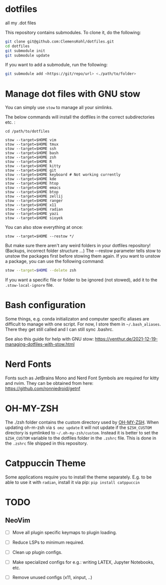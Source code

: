 # dotfiles

all my .dot files

This repository contains submodules. To clone it, do the following:

```bash
git clone git@github.com:ClemensKohl/dotfiles.git
cd dotfiles
git submodule init
git submodule update
```

If you want to add a submodule, run the following:

```bash
git submodule add <https://git/repo/url> <./path/to/folder>
```

# Manage dot files with GNU stow

You can simply use `stow` to manage all your simlinks.

The below commands will install the dotfiles in the correct subdirectories etc. :

```
cd /path/to/dotfiles

stow --target=$HOME vim
stow --target=$HOME tmux
stow --target=$HOME ssh
stow --target=$HOME bash
stow --target=$HOME zsh
stow --target=$HOME R
stow --target=$HOME kitty
stow --target=$HOME git
stow --target=$HOME keyboard # Not working currently
stow --target=$HOME kde
stow --target=$HOME htop
stow --target=$HOME emacs
stow --target=$HOME btop
stow --target=$HOME zellij
stow --target=$HOME ranger
stow --target=$HOME x11
stow --target=$HOME radian
stow --target=$HOME yazi
stow --target=$HOME sioyek
```

You can also stow everything at once:

```
stow --target=$HOME --restow */
```

But make sure there aren't any weird folders in your dotfiles repository! (Backups, incorrect folder structure ...)
The --restow parameter tells stow to unstow the packages first before stowing them again.
If you want to unstow a package, you can use the following command:

``` bash
stow --target=$HOME --delete zsh
```

If you want a specific file or folder to be ignored (not stowed), add it to the `.stow-local-ignore` file.

# Bash configuration

Some things, e.g. conda initializaton and computer specific aliases are difficult to manage with one script.
For now, I store them in `~/.bash_aliases`. There they get still called and I can still sync .bashrc.

See also this guide for help with GNU stow:
<https://venthur.de/2021-12-19-managing-dotfiles-with-stow.html>

# Nerd Fonts

Fonts such as JetBrains Mono and Nerd Font Symbols are required for kitty and nvim. They can be obtained from here: <https://github.com/ronniedroid/getnf>

# OH-MY-ZSH

The ./zsh folder contains the custom directory used by [OH-MY-ZSH](https://github.com/ohmyzsh/ohmyzsh). When updating oh-m-zsh via `$ omz update` it will not update if the `$ZSH_CUSTOM` directory is symlinked to `~/.oh-my-zsh/custom`. Instead it is better to set the `$ZSH_CUSTOM` variable to the dotfiles folder in the `.zshrc` file. This is done in the `.zshrc` file shipped in this repository.

# Catppuccin Theme

Some applications require you to install the theme separately. E.g. to be able to use it with `radian`, install it via pip: `pip install catppuccin`

# TODO

## NeoVim

- [ ] Move all plugin specific keymaps to plugin loading.
- [ ] Reduce LSPs to minimum required.
- [ ] Clean up plugin configs.
- [ ] Make specialized configs for e.g.: writing LATEX, Jupyter Notebooks, etc.
- [ ] Remove unused configs (x11, xinput, ..)

